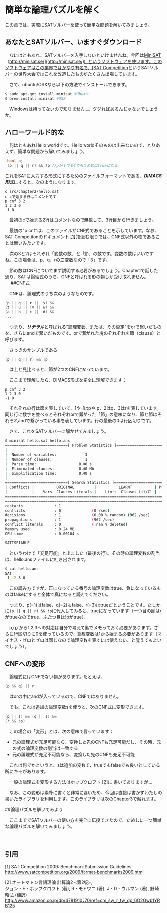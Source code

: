 # 簡単な論理パズルを解く

この章では、実際にSATソルバーを使って簡単な問題を解いてみましょう。

## あなたとSATソルバー、いますぐダウンロード

　なにはともあれ、SATソルバーを入手しないといけませんね。今回は[MiniSAT](http://minisat.se/)（[http://minisat.se/](http://minisat.se/)）というソフトウェアを使います。このソフトウェアはこの業界ではかなり有名で、[SAT Competition](http://www.satcompetition.org/)というSATソルバーの世界大会ではこれを改造したものがたくさん出場しています。

　さて、ubuntu/OSXなら以下の方法でインストールできます。

```bash
$ sudo apt-get install minisat #Ubuntu
$ brew install minisat #OSX
```

　Windowsは持ってないので知りません…。ググればあるんじゃないでしょうか。

## ハローワールド的な

　何はともあれHello worldです。Hello worldそのものは出来ないので、とりあえず、簡単な問題から解いてみましょう。

```c++
 bool p;
 (p || q || r) && !p //pがｔでもfでもこの式はtrueになる
```

これをSATに入力する形式にするためのファイルフォーマットである、***DIMACS形式***にすると、次のようになります。

```DIMACS
c src/chapter2/hello.sat
c cで始まる行はコメントです
p cnf 3 2
1 2 3 0
-1 0
```

　最初のcで始まる2行はコメントなので無視して、3行目から行きましょう。

　最初の"p cnf"は、このファイルがCNF式であることを示しています。なお、SAT Competitonのドキュメント [\[1\]][1](を読む限りでは、CNF式以外の物であることは無いみたいです。

　次の3と2はそれぞれ「変数の数」と「節」の数です。変数の数はいいですね。この場合は、p、q、rの三変数なので「3」です。

　節の数はCNFについてまず説明する必要があるでしょう。Chapter1で話した通り、SATは論理式のうち、CNFと呼ばれる形の物しか受け取れません。
　
##CNF式

　CNFは、論理式のうち次のようなものです。

```cpp
(p || q || r || !s) &&
(t || u || !v || w) &&
(a || b || c || !d) &&
...
```
　つまり、***リテラル***と呼ばれる"論理変数、または、その否定"をorで繋いだものを、さらにandで繋いだものです。orで繋がれた塊のぞれぞれを節（clause）と呼びます。

　さっきのサンプルである

```cpp
(p || q || r) && !p
```

　は上と見比べると、節が2つのCNFになっています。

　ここまで理解したら、DIMACS形式を完全に理解できます：

```DIMACS
p cnf 3 2
1 2 3 0
-1 0
```

　それぞれの行は節を表していて、1や-1はpや!p、2はq、3はrを表しています。同じ行に数字を並べるとそれぞれorで繋がった「節」の意味になり、節と節はそれぞれandで繋がっている事を表しています。行の最後の0は行区切りです。

　さて、これをSATソルバーに解かせてみましょう。

```bash
$ minisat hello.sat hello.ans
============================[ Problem Statistics ]=============================
|                                                                             |
|  Number of variables:             3                                         |
|  Number of clauses:               1                                         |
|  Parse time:                   0.00 s                                       |
|  Eliminated clauses:           0.00 Mb                                      |
|  Simplification time:          0.00 s                                       |
|                                                                             |
============================[ Search Statistics ]==============================
| Conflicts |          ORIGINAL         |          LEARNT          | Progress |
|           |    Vars  Clauses Literals |    Limit  Clauses Lit/Cl |          |
===============================================================================
===============================================================================
restarts              : 1
conflicts             : 0              (0 /sec)
decisions             : 1              (0.00 % random) (962 /sec)
propagations          : 1              (962 /sec)
conflict literals     : 0              ( nan % deleted)
Memory used           : 0.24 MB
CPU time              : 0.00104 s

SATISFIABLE
```

　というわけで「充足可能」と出ました（最後の行）。その時の論理変数の割当は、hello.ansファイルに吐き出されます。

```bash
$ cat hello.ans
SAT
-1 -2 3 0
```

　この読み方ですが、正になっている番号の論理変数はtrue、負になっているものはfalseにすると全体で真になると読んでください。

　つまり、p(=1)はfalse、q(=2)もfalse、r(=3)はtrueだということです。たしかに`(p || q || r) && !p`に代入してみると、trueになっています（一つ目の節はrがtrueなのでtrue、ふたつ目は!pがtrue）。

　p,q,rから1,2,3への対応は自分で考えて裏でメモっておく必要があります。さらに行区切りに0を使っているので、論理変数は1から始まる必要があります（マイナス・ゼロとゼロは同じなので論理変数を表すには使えない、と覚えてもよいでしょう）。

## CNFへの変形

　論理式にはCNFでない物があります。たとえば、

```cpp
(p && q) || r
```

　はorの中にandが入っているので、CNFではありません。

　でも、これは追加の論理変数sを使うと、次のCNF式に変形できます。

```cpp
(p || s) && (q || s) &&
(r && !s)
```

　この場合の「変形」とは、次の意味で言っています：
 - 元の論理式が充足可能なら、変換した先のCNFも充足可能だし、その時、元の式の論理変数の割当は一致する
 - 元の論理式が充足不可能なら、変換した先のCNFも充足不可能

　これは何でかというと、sは追加の変数で、trueでもfalseでも良いとしている所にキモがあります。

　一般の論理式を変形する方法はホップクロフト [\[2\]][2]に
書いてありますが、。

　なお、この変形は素朴に書くと非常に遅いため、今回は直接は書かずわたしの書いたライブラリを利用します。このライブラリは次のChapter3で触れます。

##論理パズルを解いてみよう

　ここまででSATソルバーの使い方を完全に伝授できたので、ためしに一つ簡単な論理パズルを解いてみましょう。

　

## 引用
\[1\] SAT Competition 2009: Benchmark Submission Guidelines    
http://www.satcompetition.org/2009/format-benchmarks2009.html

[1]: http://www.satcompetition.org/2009/format-benchmarks2009.html "SAT Competition 2009: Benchmark Submission Guidelines"

\[2\] オートマトン言語理論 計算論2 <第2版>,    
ジョン・E・ホッブクロフト (著), R・モトワニ (著), J・D・ウルマン (著), 野崎 昭弘 (翻訳)    
http://www.amazon.co.jp/dp/4781910270/ref=cm_sw_r_tw_dp_6O2Gwb1YRB125

[2]: http://www.amazon.co.jp/dp/4781910270/ref=cm_sw_r_tw_dp_6O2Gwb1YRB125 "オートマトン言語理論 計算論2 <第2版>"

